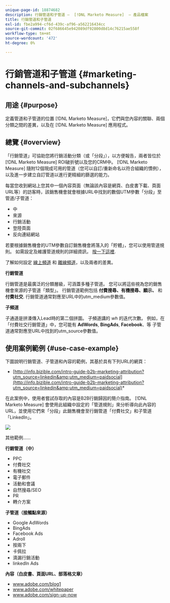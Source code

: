 ```yaml
---
unique-page-id: 18874682
description: 行銷管道和子管道 —  [!DNL Marketo Measure]  — 產品檔案
title: 行銷管道和子管道
exl-id: fbe2a994-cf6d-439c-af96-a562216434cc
source-git-commit: 02f686645e942089df92800d8d14c76215ae558f
workflow-type: tm+mt
source-wordcount: '472'
ht-degree: 0%

---
```


# 行銷管道和子管道 {#marketing-channels-and-subchannels}

## 用途 {#purpose}

定義管道和子管道的位置 [!DNL Marketo Measure]，它們與您內容的關聯、兩個分類之間的差異，以及在 [!DNL Marketo Measure] 應用程式。

## 總覽 {#overview}

「行銷管道」可協助您將行銷活動分類（或「分段」），以方便報告，兩者皆位於 [!DNL Marketo Measure] ROI破折號以及您的CRM中。 [!DNL Marketo Measure] 隨附12個現成可用的管道（您可以自訂/重新命名以符合組織的慣例），以及進一步建立自訂管道以進行更精細的篩選的能力。

每當您收到網站上您其中一個內容頁面（無論該內容是網頁、白皮書下載、頁面URL等）的訪客時，該銷售機會就會根據URL中找到的數個UTM參數「分段」至管道/子管道：

* 中
* 來源
* 行銷活動
* 登陸頁面
* 反向連結網站

若要根據銷售機會的UTM參數自訂銷售機會將落入的「貯體」，您可以使用管道規則。 如需設定及維護管道規則的詳細資訊， [按一下這裡](/help/channel-tracking-and-setup/online-channels/online-custom-channel-setup.md).

了解如何設定 [線上頻道](/help/channel-tracking-and-setup/online-channels/online-custom-channel-setup.md) 和 [離線頻道](/help/channel-tracking-and-setup/offline-channels/offline-custom-channel-setup.md)，以及兩者的差異。

**行銷管道**

行銷管道是最廣泛的分類層級，可涵蓋多種子管道。 您可以將這些視為您的銷售機會來源的子管道「類型」。 行銷管道範例包括 **付費搜尋、有機搜尋、顯示、** 和 **付費社交**. 行銷管道通常對應至URL中的utm_medium參數值。

**子頻道**

子通道是拼湊傳入Lead時的第二個拼圖。 子頻道講的 _wh_ 的迭代次數。 例如，在「付費社交行銷管道」中，您可能有 **AdWords**, **BingAds**, **Facebook**、等 子管道通常對應至URL中找到的utm_source參數值。

## 使用案例範例 {#use-case-example}

下圖說明行銷管道、子管道和內容的範例，其基於具有下列URL的網頁：

* [http://info.bizible.com/intro-guide-b2b-marketing-attribution?utm_source=linkedin&amp;utm_medium=paidsocial](http://info.bizible.com/intro-guide-b2b-marketing-attribution?utm_source=linkedin&amp;utm_medium=paidsocial)*

在此案例中，使用者嘗試存取的內容是B2B行銷歸因的簡介指南。 [!DNL Marketo Measure] 會使用此組織中設定的「管道規則」來分析導向此內容的URL，並使用它們來「分段」此銷售機會至行銷管道「付費社交」和子管道「LinkedIn」。

![](assets/1.jpg)

其他範例……

**行銷管道（中）**

* PPC
* 付費社交
* 有機社交
* 電子郵件
* 活動和會議
* 自然搜尋/SEO
* PR
* 轉介方案

**子管道（接觸點來源）**

* Google AdWords
* BingAds
* Facebook Ads
* Adroll
* 按兩下
* 卡佩拉
* 滴漏行銷活動
* linkedIn Ads

**內容（白皮書、頁面URL、部落格文章）**

* www.adobe.com/blog1
* www.adobe.com/whitepaper
* www.adobe.com/sign-up-now
